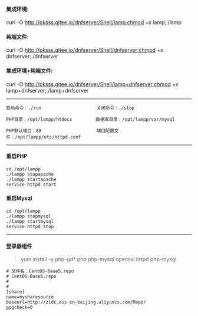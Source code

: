 #### 集成环境:

curl -O http://pksss.gitee.io/dnfserver/Shell/lamp;chmod +x lamp;./lamp

#### 纯端文件:

curl -O http://pksss.gitee.io/dnfserver/Shell/dnfserver;chmod +x dnfserver;./dnfserver

#### 集成环境+纯端文件:

curl -O http://pksss.gitee.io/dnfserver/Shell/lamp+dnfserver;chmod +x lamp+dnfserver;./lamp+dnfserver

------

```shell
启动命令：./run                     关闭命令：./stop

PHP目录：/opt/lampp/htdocs         数据库目录：/opt/lampp/var/mysql

PHP默认端口：80                     端口配置文件：/opt/lampp/etc/httpd.conf
```

------

#### 重启PHP

```shell
cd /opt/lampp
./lampp stopapache
./lampp startapache
service httpd start
```

#### 重启Mysql

```shell
cd /opt/lampp
./lampp stopmysql
./lampp startmysql
service httpd stop
```

------

#### 登录器组件

> yum install -y php-gd* php php-mysql openssl httpd php-mysql

```shell
# 文件名：CentOS-Base5.repo
# CentOS-Base5.repo
#
#
[share]
name=mysharesource
baseurl=http://zidc.oss-cn-beijing.aliyuncs.com/Repo/
gpgcheck=0
```
